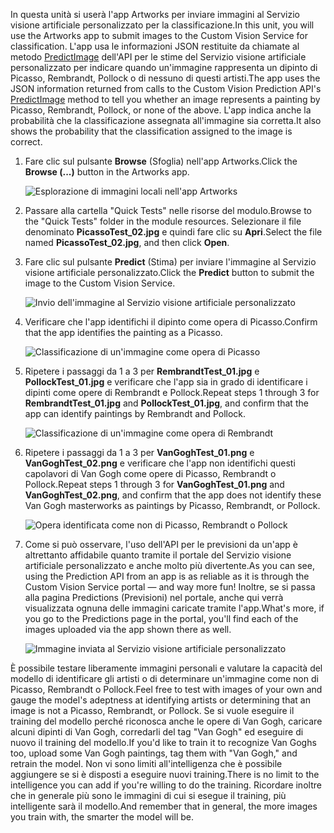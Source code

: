 <span data-ttu-id="0bd43-101">In questa unità si userà l'app Artworks per inviare immagini al Servizio visione artificiale personalizzato per la classificazione.</span><span class="sxs-lookup"><span data-stu-id="0bd43-101">In this unit, you will use the Artworks app to submit images to the Custom Vision Service for classification.</span></span> <span data-ttu-id="0bd43-102">L'app usa le informazioni JSON restituite da chiamate al metodo [PredictImage](https://southcentralus.dev.cognitive.microsoft.com/docs/services/eb68250e4e954d9bae0c2650db79c653/operations/58acd3c1ef062f0344a42814) dell'API per le stime del Servizio visione artificiale personalizzato per indicare quando un'immagine rappresenta un dipinto di Picasso, Rembrandt, Pollock o di nessuno di questi artisti.</span><span class="sxs-lookup"><span data-stu-id="0bd43-102">The app uses the JSON information returned from calls to the Custom Vision Prediction API's [PredictImage](https://southcentralus.dev.cognitive.microsoft.com/docs/services/eb68250e4e954d9bae0c2650db79c653/operations/58acd3c1ef062f0344a42814) method to tell you whether an image represents a painting by Picasso, Rembrandt, Pollock, or none of the above.</span></span> <span data-ttu-id="0bd43-103">L'app indica anche la probabilità che la classificazione assegnata all'immagine sia corretta.</span><span class="sxs-lookup"><span data-stu-id="0bd43-103">It also shows the probability that the classification assigned to the image is correct.</span></span>

1. <span data-ttu-id="0bd43-104">Fare clic sul pulsante **Browse** (Sfoglia) nell'app Artworks.</span><span class="sxs-lookup"><span data-stu-id="0bd43-104">Click the **Browse (...)** button in the Artworks app.</span></span> 

    ![Esplorazione di immagini locali nell'app Artworks](../media-draft/6-app-click-browse.png)

1. <span data-ttu-id="0bd43-106">Passare alla cartella "Quick Tests" nelle risorse del modulo.</span><span class="sxs-lookup"><span data-stu-id="0bd43-106">Browse to the "Quick Tests" folder in the module resources.</span></span> <span data-ttu-id="0bd43-107">Selezionare il file denominato **PicassoTest_02.jpg** e quindi fare clic su **Apri**.</span><span class="sxs-lookup"><span data-stu-id="0bd43-107">Select the file named **PicassoTest_02.jpg**, and then click **Open**.</span></span>

1. <span data-ttu-id="0bd43-108">Fare clic sul pulsante **Predict** (Stima) per inviare l'immagine al Servizio visione artificiale personalizzato.</span><span class="sxs-lookup"><span data-stu-id="0bd43-108">Click the **Predict** button to submit the image to the Custom Vision Service.</span></span>

    ![Invio dell'immagine al Servizio visione artificiale personalizzato](../media-draft/6-app-click-predict.png)

1. <span data-ttu-id="0bd43-110">Verificare che l'app identifichi il dipinto come opera di Picasso.</span><span class="sxs-lookup"><span data-stu-id="0bd43-110">Confirm that the app identifies the painting as a Picasso.</span></span>

    ![Classificazione di un'immagine come opera di Picasso](../media-draft/6-app-prediction-01.png)

1. <span data-ttu-id="0bd43-112">Ripetere i passaggi da 1 a 3 per **RembrandtTest_01.jpg** e **PollockTest_01.jpg** e verificare che l'app sia in grado di identificare i dipinti come opere di Rembrandt e Pollock.</span><span class="sxs-lookup"><span data-stu-id="0bd43-112">Repeat steps 1 through 3 for **RembrandtTest_01.jpg** and **PollockTest_01.jpg**, and confirm that the app can identify paintings by Rembrandt and Pollock.</span></span>

    ![Classificazione di un'immagine come opera di Rembrandt](../media-draft/6-app-prediction-02.png)

1. <span data-ttu-id="0bd43-114">Ripetere i passaggi da 1 a 3 per **VanGoghTest_01.png** e **VanGoghTest_02.png** e verificare che l'app non identifichi questi capolavori di Van Gogh come opere di Picasso, Rembrandt o Pollock.</span><span class="sxs-lookup"><span data-stu-id="0bd43-114">Repeat steps 1 through 3 for **VanGoghTest_01.png** and **VanGoghTest_02.png**, and confirm that the app does not identify these Van Gogh masterworks as paintings by Picasso, Rembrandt, or Pollock.</span></span>

    ![Opera identificata come non di Picasso, Rembrandt o Pollock](../media-draft/6-app-prediction-03.png)

1. <span data-ttu-id="0bd43-116">Come si può osservare, l'uso dell'API per le previsioni da un'app è altrettanto affidabile quanto tramite il portale del Servizio visione artificiale personalizzato e anche molto più divertente.</span><span class="sxs-lookup"><span data-stu-id="0bd43-116">As you can see, using the Prediction API from an app is as reliable as it is through the Custom Vision Service portal — and way more fun!</span></span> <span data-ttu-id="0bd43-117">Inoltre, se si passa alla pagina Predictions (Previsioni) nel portale, anche qui verrà visualizzata ognuna delle immagini caricate tramite l'app.</span><span class="sxs-lookup"><span data-stu-id="0bd43-117">What's more, if you go to the Predictions page in the portal, you'll find each of the images uploaded via the app shown there as well.</span></span>

    ![Immagine inviata al Servizio visione artificiale personalizzato](../media-draft/6-portal-all-predictions.png)

<span data-ttu-id="0bd43-119">È possibile testare liberamente immagini personali e valutare la capacità del modello di identificare gli artisti o di determinare un'immagine come non di Picasso, Rembrandt o Pollock.</span><span class="sxs-lookup"><span data-stu-id="0bd43-119">Feel free to test with images of your own and gauge the model's adeptness at identifying artists or determining that an image is not a Picasso, Rembrandt, or Pollock.</span></span> <span data-ttu-id="0bd43-120">Se si vuole eseguire il training del modello perché riconosca anche le opere di Van Gogh, caricare alcuni dipinti di Van Gogh, corredarli del tag "Van Gogh" ed eseguire di nuovo il training del modello.</span><span class="sxs-lookup"><span data-stu-id="0bd43-120">If you'd like to train it to recognize Van Goghs too, upload some Van Gogh paintings, tag them with "Van Gogh," and retrain the model.</span></span> <span data-ttu-id="0bd43-121">Non vi sono limiti all'intelligenza che è possibile aggiungere se si è disposti a eseguire nuovi training.</span><span class="sxs-lookup"><span data-stu-id="0bd43-121">There is no limit to the intelligence you can add if you're willing to do the training.</span></span> <span data-ttu-id="0bd43-122">Ricordare inoltre che in generale più sono le immagini di cui si esegue il training, più intelligente sarà il modello.</span><span class="sxs-lookup"><span data-stu-id="0bd43-122">And remember that in general, the more images you train with, the smarter the model will be.</span></span>